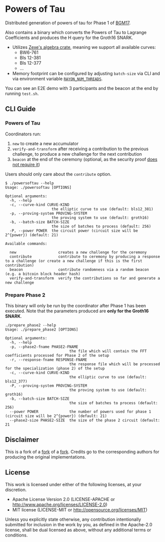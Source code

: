 # Powers of Tau

Distributed generation of powers of tau for Phase 1 of [BGM17](https://eprint.iacr.org/2017/1050). 

Also contains a binary which converts the Powers of Tau to Lagrange Coefficients and produces the H query for the Groth16 SNARK.

- Utilizes [Zexe's algebra crate](https://github.com/scipr-lab/zexe), meaning we support all available curves:
    - BW6-761
    - Bls 12-381
    - Bls 12-377
    - ...
- Memory footprint can be configured by adjusting `batch-size` via CLI and via environment variable [`RAYON_NUM_THREADS`](https://github.com/rayon-rs/rayon/blob/master/FAQ.md#how-many-threads-will-rayon-spawn).

You can see an E2E demo with 3 participants and the beacon at the end by running `test.sh`.

## CLI Guide

### Powers of Tau

Coordinators run:
1. `new` to create a new accumulator
1. `verify-and-transform` after receiving a contribution to the previous challenge, to produce a new challenge for the next contribution
1. `beacon` at the end of the ceremony (optional, as the security proof [does not require it](https://electriccoin.co/blog/reinforcing-the-security-of-the-sapling-mpc/))

Users should only care about the `contribute` option.

```
$ ./powersoftau --help
Usage: ./powersoftau [OPTIONS]

Optional arguments:
  -h, --help
  -c, --curve-kind CURVE-KIND
                     the elliptic curve to use (default: bls12_381)
  -p, --proving-system PROVING-SYSTEM
                     the proving system to use (default: groth16)
  -b, --batch-size BATCH-SIZE
                     the size of batches to process (default: 256)
  -P, --power POWER  the circuit power (circuit size will be 2^{power}) (default: 21)

Available commands:

  new                   creates a new challenge for the ceremony
  contribute            contribute to ceremony by producing a response to a challenge (or create a new challenge if this is the first contribution)
  beacon                contribute randomness via a random beacon (e.g. a bitcoin block header hash)
  verify-and-transform  verify the contributions so far and generate a new challenge
```

### Prepare Phase 2

This binary will only be run by the coordinator after Phase 1 has been executed.
Note that the parameters produced are **only for the Groth16 SNARK**.

```
./prepare_phase2 --help
Usage: ./prepare_phase2 [OPTIONS]

Optional arguments:
  -h, --help
  -p, --phase2-fname PHASE2-FNAME
                             the file which will contain the FFT coefficients processed for Phase 2 of the setup
  -r, --response-fname RESPONSE-FNAME
                             the response file which will be processed for the specialization (phase 2) of the setup
  -c, --curve-kind CURVE-KIND
                             the elliptic curve to use (default: bls12_377)
  -P, --proving-system PROVING-SYSTEM
                             the proving system to use (default: groth16)
  -b, --batch-size BATCH-SIZE
                             the size of batches to process (default: 256)
  --power POWER              the number of powers used for phase 1 (circuit size will be 2^{power}) (default: 21)
  --phase2-size PHASE2-SIZE  the size of the phase 2 circuit (default: 21
```

## Disclaimer

This is a fork of a [fork](https://github.com/kobigurk/phase2-bn254/) of a [fork](https://github.com/matter-labs/powersoftau). Credits go to the corresponding authors for producing the original implementations.

## License

This work is licensed under either of the following licenses, at your discretion.

- Apache License Version 2.0 (LICENSE-APACHE or http://www.apache.org/licenses/LICENSE-2.0)
- MIT license (LICENSE-MIT or http://opensource.org/licenses/MIT)

Unless you explicitly state otherwise, any contribution intentionally submitted for inclusion in the work by you,
as defined in the Apache-2.0 license, shall be dual licensed as above, without any additional terms or conditions.
